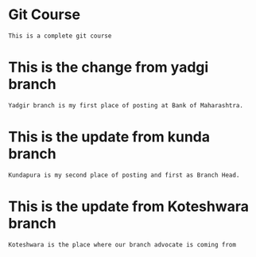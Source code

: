 # Git Course
    This is a complete git course

# This is the change from yadgi branch
    Yadgir branch is my first place of posting at Bank of Maharashtra.

# This is the update from kunda branch
    Kundapura is my second place of posting and first as Branch Head.

# This is the update from Koteshwara branch
    Koteshwara is the place where our branch advocate is coming from